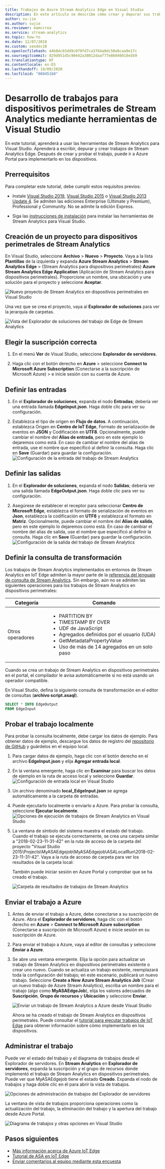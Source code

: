 ```yaml
---
title: Trabajos de Azure Stream Analytics Edge en Visual Studio
description: En este artículo se describe cómo crear y depurar sus trabajos de Stream Analytics en IoT Edge mediante las herramientas de Stream Analytics para Visual Studio.
author: su-jie
ms.author: sujie
ms.reviewer: mamccrea
ms.service: stream-analytics
ms.topic: how-to
ms.date: 12/07/2018
ms.custom: seodec18
ms.openlocfilehash: 44b84c03dd9c070fd7ca3764a0dc50e8caa9e1fc
ms.sourcegitcommit: 829d951d5c90442a38012daaf77e86046018e5b9
ms.translationtype: HT
ms.contentlocale: es-ES
ms.lasthandoff: 10/09/2020
ms.locfileid: "86045168"
---
```

# <a name="develop-stream-analytics-edge-jobs-using-visual-studio-tools"></a>Desarrollo de trabajos para dispositivos perimetrales de Stream Analytics mediante herramientas de Visual Studio

En este tutorial, aprenderá a usar las herramientas de Stream Analytics para Visual Studio. Aprenderá a escribir, depurar y crear trabajos de Stream Analytics Edge. Después de crear y probar el trabajo, puede ir a Azure Portal para implementarlo en los dispositivos. 

## <a name="prerequisites"></a>Prerrequisitos

Para completar este tutorial, debe cumplir estos requisitos previos:

* Instale [Visual Studio 2019](https://visualstudio.microsoft.com/downloads/), [Visual Studio 2015](https://www.visualstudio.com/vs/older-downloads/) o [Visual Studio 2013 Update 4](https://www.microsoft.com/download/details.aspx?id=45326). Se admiten las ediciones Enterprise (Ultimate y Premium), Professional y Community. No se admite la edición Express.  

* Siga las [instrucciones de instalación](stream-analytics-tools-for-visual-studio-edge-jobs.md) para instalar las herramientas de Stream Analytics para Visual Studio.
 
## <a name="create-a-stream-analytics-edge-project"></a>Creación de un proyecto para dispositivos perimetrales de Stream Analytics 

En Visual Studio, seleccione **Archivo** > **Nuevo** > **Proyecto**. Vaya a la lista **Plantillas** de la izquierda y expanda **Azure Stream Analytics** > **Stream Analytics Edge** >  (Stream Analytics para dispositivos perimetrales) **Azure Stream Analytics Edge Application** (Aplicación de Stream Analytics para dispositivos perimetrales). Proporcione un nombre, una ubicación y una solución para el proyecto y seleccione **Aceptar**.

![Nuevo proyecto de Stream Analytics en dispositivos perimetrales en Visual Studio](./media/stream-analytics-tools-for-visual-studio-edge-jobs/new-stream-analytics-edge-project.png)

Una vez que se crea el proyecto, vaya al **Explorador de soluciones** para ver la jerarquía de carpetas.

![Vista del Explorador de soluciones del trabajo de Edge de Stream Analytics](./media/stream-analytics-tools-for-visual-studio-edge-jobs/edge-project-in-solution-explorer.png)

 
## <a name="choose-the-correct-subscription"></a>Elegir la suscripción correcta

1. En el menú **Ver** de Visual Studio, seleccione **Explorador de servidores**.  

2. Haga clic con el botón derecho en **Azure** > seleccione **Connect to Microsoft Azure Subscription** (Conectarse a la suscripción de Microsoft Azure) > e inicie sesión con su cuenta de Azure.

## <a name="define-inputs"></a>Definir las entradas

1. En el **Explorador de soluciones**, expanda el nodo **Entradas**; debería ver una entrada llamada **EdgeInput.json**. Haga doble clic para ver su configuración.  

2. Establezca el tipo de origen en **Flujo de datos**. A continuación, establezca Origen en **Centro de IoT Edge**, Formato de serialización de eventos en **JSON** y Codificación en **UTF8**. Opcionalmente, puede cambiar el nombre del **Alias de entrada**, pero en este ejemplo lo dejaremos como está. En caso de cambiar el nombre del alias de entrada, use el nombre que especificó al definir la consulta. Haga clic en **Save** (Guardar) para guardar la configuración.  
   ![Configuración de la entrada del trabajo de Stream Analytics](./media/stream-analytics-tools-for-visual-studio-edge-jobs/stream-analytics-input-configuration.png)
 


## <a name="define-outputs"></a>Definir las salidas

1. En el **Explorador de soluciones**, expanda el nodo **Salidas**; debería ver una salida llamada **EdgeOutput.json**. Haga doble clic para ver su configuración.  

2. Asegúrese de establecer el receptor para seleccionar **Centro de Microsoft Edge**, establezca el formato de serialización de eventos en **Json**, establezca la codificación en **UTF8** y establezca el formato en **Matriz**. Opcionalmente, puede cambiar el nombre del **Alias de salida**, pero en este ejemplo lo dejaremos como está. En caso de cambiar el nombre del alias de salida, use el nombre que especificó al definir la consulta. Haga clic en **Save** (Guardar) para guardar la configuración. 
   ![Configuración de la salida del trabajo de Stream Analytics](./media/stream-analytics-tools-for-visual-studio-edge-jobs/stream-analytics-output-configuration.png)
 
## <a name="define-the-transformation-query"></a>Definir la consulta de transformación

Los trabajos de Stream Analytics implementados en entornos de Stream Analytics en IoT Edge admiten la mayor parte de la [referencia del lenguaje de consulta de Stream Analytics](https://msdn.microsoft.com/azure/stream-analytics/reference/stream-analytics-query-language-reference?f=255&MSPPError=-2147217396). Sin embargo, aún no se admiten las siguientes operaciones para los trabajos de Stream Analytics en dispositivos perimetrales: 


|**Categoría**  | **Comando**  |
|---------|---------|
|Otros operadores | <ul><li>PARTITION BY</li><li>TIMESTAMP BY OVER</li><li>UDF de JavaScript</li><li>Agregados definidos por el usuario (UDA)</li><li>GetMetadataPropertyValue</li><li>Uso de más de 14 agregados en un solo paso</li></ul>   |

Cuando se crea un trabajo de Stream Analytics en dispositivos perimetrales en el portal, el compilador le avisa automáticamente si no está usando un operador compatible.

En Visual Studio, defina la siguiente consulta de transformación en el editor de consultas (**archivo script.asaql**).

```sql
SELECT * INTO EdgeOutput
FROM EdgeInput 
```

## <a name="test-the-job-locally"></a>Probar el trabajo localmente

Para probar la consulta localmente, debe cargar los datos de ejemplo. Para obtener datos de ejemplo, descargue los datos de registro del [repositorio de GitHub](https://github.com/Azure/azure-stream-analytics/blob/master/Sample%20Data/Registration.json) y guárdelos en el equipo local. 

1. Para cargar datos de ejemplo, haga clic con el botón derecho en el archivo **EdgeInput.json** y elija **Agregar entrada local**.  

2. En la ventana emergente, haga clic en **Examinar** para buscar los datos de ejemplo en la ruta de acceso local y seleccione **Guardar**.
   ![Configuración de entrada local en Visual Studio](./media/stream-analytics-tools-for-visual-studio-edge-jobs/stream-analytics-local-input-configuration.png)
 
3. Un archivo denominado **local_EdgeInput.json** se agrega automáticamente a la carpeta de entradas.  
4. Puede ejecutarlo localmente o enviarlo a Azure. Para probar la consulta, seleccione **Ejecutar localmente**.  
   ![Opciones de ejecución de trabajos de Stream Analytics en Visual Studio](./media/stream-analytics-tools-for-visual-studio-edge-jobs/stream-analytics-visual-stuidio-run-options.png)
 
5. La ventana de símbolo del sistema muestra el estado del trabajo. Cuando el trabajo se ejecuta correctamente, se crea una carpeta similar a "2018-02-23-11-31-42" en la ruta de acceso de la carpeta del proyecto "Visual Studio 2015\Projects\MyASAEdgejob\MyASAEdgejob\ASALocalRun\2018-02-23-11-31-42". Vaya a la ruta de acceso de carpeta para ver los resultados de la carpeta local:

   También puede iniciar sesión en Azure Portal y comprobar que se ha creado el trabajo. 

   ![Carpeta de resultados de trabajos de Stream Analytics](./media/stream-analytics-tools-for-visual-studio-edge-jobs/stream-analytics-job-result-folder.png)

## <a name="submit-the-job-to-azure"></a>Enviar el trabajo a Azure

1. Antes de enviar el trabajo a Azure, debe conectarse a su suscripción de Azure. Abra el **Explorador de servidores**, haga clic con el botón derecho en **Azure** > **Connect to Microsoft Azure subscription** (Conectarse a suscripción de Microsoft Azure) e inicie sesión en su suscripción de Azure.  

2. Para enviar el trabajo a Azure, vaya al editor de consultas y seleccione **Enviar a Azure**.  

3. Se abre una ventana emergente. Elija la opción para actualizar un trabajo de Stream Analytics en dispositivos perimetrales existente o crear uno nuevo. Cuando se actualiza un trabajo existente, reemplazará toda la configuración del trabajo; en este escenario, publicará un nuevo trabajo. Seleccione **Create a New Azure Stream Analytics Job** (Crear un nuevo trabajo de Azure Stream Analytics), escriba un nombre para el trabajo (algo como **MyASAEdgeJob**), elija los valores adecuados de **Suscripción**, **Grupo de recursos** y **Ubicación** y seleccione **Enviar**.

   ![Enviar un trabajo de Stream Analytics a Azure desde Visual Studio](./media/stream-analytics-tools-for-visual-studio-edge-jobs/submit-stream-analytics-job-to-azure.png)
 
   Ahora se ha creado el trabajo de Stream Analytics en dispositivos perimetrales. Puede consultar el [tutorial para ejecutar trabajos de IoT Edge](stream-analytics-edge.md) para obtener información sobre cómo implementarlo en los dispositivos. 

## <a name="manage-the-job"></a>Administrar el trabajo 

Puede ver el estado del trabajo y el diagrama de trabajos desde el Explorador de servidores. En **Stream Analytics** en **Explorador de servidores**, expanda la suscripción y el grupo de recursos donde implementó el trabajo de Stream Analytics en dispositivos perimetrales. Puede ver que MyASAEdgejob tiene el estado **Creado**. Expanda el nodo de trabajos y haga doble clic en él para abrir la vista de trabajos.

![Opciones de administración de trabajos del Explorador de servidores](./media/stream-analytics-tools-for-visual-studio-edge-jobs/server-explorer-options.png)
 
La ventana de vista de trabajos proporciona operaciones como la actualización del trabajo, la eliminación del trabajo y la apertura del trabajo desde Azure Portal.

![Diagrama de trabajos y otras opciones en Visual Studio](./media/stream-analytics-tools-for-visual-studio-edge-jobs/job-diagram-and-other-options.png) 

## <a name="next-steps"></a>Pasos siguientes

* [Más información acerca de Azure IoT Edge](../iot-edge/about-iot-edge.md)
* [Tutorial de ASA en IoT Edge](../iot-edge/tutorial-deploy-stream-analytics.md)
* [Enviar comentarios al equipo mediante esta encuesta](https://forms.office.com/Pages/ResponsePage.aspx?id=v4j5cvGGr0GRqy180BHbR2czagZ-i_9Cg6NhAZlH9ypUMjNEM0RDVU9CVTBQWDdYTlk0UDNTTFdUTC4u) 

